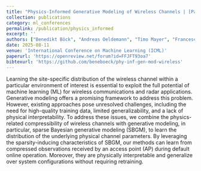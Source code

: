```yaml
---
title: "Physics-Informed Generative Modeling of Wireless Channels | [Paper](https://openreview.net/forum?id=FFJFT93oa7)"
collection: publications
category: ml_conferences
permalink: /publication/physics_informed
excerpt: ''
authors: ["Benedikt Böck", "Andreas Oeldemann", "Timo Mayer", "Francesco Rossetto", "Wolfgang Utschick"]
date: 2025-08-11
venue: 'International Conference on Machine Learning (ICML)'
paperurl: 'https://openreview.net/forum?id=FFJFT93oa7'
bibtexurl: 'https://github.com/beneboeck/phy-inf-gen-mod-wireless'
---
```

Learning the site-specific distribution of the wireless channel within a particular environment of interest is essential to exploit the full potential of machine learning (ML) for wireless communications and radar applications. Generative modeling offers a promising framework to address this problem. However, existing approaches pose unresolved challenges, including the need for high-quality training data, limited generalizability, and a lack of physical interpretability. To address these issues, we combine the physics-related compressibility of wireless channels with generative modeling, in particular, sparse Bayesian generative modeling (SBGM), to learn the distribution of the underlying physical channel parameters. By leveraging the sparsity-inducing characteristics of SBGM, our methods can learn from compressed observations received by an access point (AP) during default online operation. Moreover, they are physically interpretable and generalize over system configurations without requiring retraining.